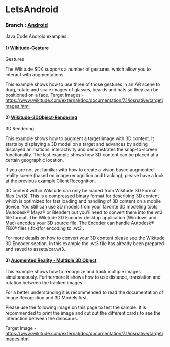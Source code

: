 # LetsAndroid
### Branch : [Android](https://github.com/LNAndroid/LetsAndroid/tree/android)
Java Code Android examples:

#### 1) [Wikitude-Gesture](https://github.com/LNAndroid/LetsAndroid/tree/android/Wikitude-Gesture)

Gestures

The Wikitude SDK supports a number of gestures, which allow you to interact with augmentations.

This example shows how to use three of those gestures in an AR scene to drag, rotate and scale images of glasses, beards and hats so they can be positioned on a face.
Target Images:- https://www.wikitude.com/external/doc/documentation/7.1/iosnative/targetimages.html

#### 2) [Wikitude-3DObject-Rendering](https://github.com/LNAndroid/LetsAndroid/tree/android/Wikitude-3DObject-Rendering)

3D Rendering

This example shows how to augment a target image with 3D content. It starts by displaying a 3D model on a target and advances by adding displayed animations, interactivity and demonstrates the snap-to-screen functionality. The last example shows how 3D content can be placed at a certain geographic location.

If you are not yet familiar with how to create a vision based augmented reality scene (based on image recognition and tracking), please have a look at the previous example Client Recognition.

3D content within Wikitude can only be loaded from Wikitude 3D Format files (.wt3). This is a compressed binary format for describing 3D content which is optimized for fast loading and handling of 3D content on a mobile device. You still can use 3D models from your favorite 3D modeling tools (Autodesk® Maya® or Blender) but you'll need to convert them into the wt3 file format. The Wikitude 3D Encoder desktop application (Windows and Mac) encodes your 3D source file. The Encoder can handle Autodesk® FBX® files (.fbx)for encoding to .wt3 .

For more details on how to convert your 3D content please see the Wikitude 3D Encoder section. In this example the .wt3 file has already been prepared and saved to assets/car.wt3.

#### 3) [Augmented Reality - Multiple 3D Object](https://github.com/LetsNurtureGit/Android/tree/android/Augmented%20Reality%20-%20Multiple%203D%20Object)

This example shows how to recognize and track multiple images simultaneously. Furthermore it shows how to use distance, translation and rotation between the tracked images.

For a better understanding it is recommended to read the documentation of Image Recognition and 3D Models first.

Please use the following image on this page to test the sample. It is recommended to print the image and cut out the different cards to see the interaction between the dinosaurs.

Target Image - https://www.wikitude.com/external/doc/documentation/7.1/iosnative/targetimages.html

